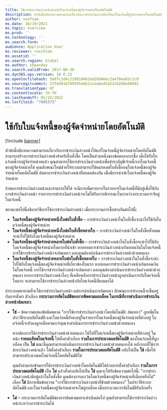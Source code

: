 ```yaml
---
title: ใช้การชำระเงินล่วงหน้าสำหรับใบแจ้งหนี้ของผู้จัดจำหน่ายโดยอัตโนมัติ
description: หัวข้อนี้อธิบายความสามารถเกี่ยวกับการชำระเงินล่วงหน้าให้แก่ใบแจ้งหนี้ผู้จัดจำหน่ายโดยอัตโนมัติ
author: sunfzam
ms.date: 10/19/2021
ms.topic: overview
ms.prod: ''
ms.technology: ''
ms.search.form: ''
audience: Application User
ms.reviewer: roschlom
ms.assetid: ''
ms.search.region: Global
ms.author: shpandey
ms.search.validFrom: 2017-08-30
ms.dyn365.ops.version: 10.0.23
ms.openlocfilehash: 5b07c1d4c2189184b2ad29d46ec2aef0ee03c1c0
ms.sourcegitcommit: 3754d916799595eb611ceabe45a52c6280a98992
ms.translationtype: HT
ms.contentlocale: th-TH
ms.lasthandoff: 01/15/2022
ms.locfileid: "7985373"
---
```

# <a name="automatically-apply-to-vendor-invoices"></a>ใช้กับใบแจ้งหนี้ของผู้จัดจำหน่ายโดยอัตโนมัติ

[!include [banner](../includes/banner.md)]

หัวข้อนี้อธิบายความสามารถเกี่ยวกับการชำระเงินล่วงหน้าให้แก่ใบแจ้งหนี้ผู้จัดจำหน่ายโดยอัตโนมัติ สามารถสร้างการชำระเงินล่วงหน้าสำหรับใบสั่งซื้อ โดยเป็นส่วนหนึ่งของข้อตกลงการซื้อ เมื่อได้รับใบแจ้งหนี้จากผู้จัดจำหน่ายแล้ว คุณสามารถใช้การชําระเงินล่วงหน้าเพื่อชําระบัญชีเจ้าหนี้จากใบแจ้งหนี้ของผู้จัดจำหน่ายได้ คุณลักษณะใหม่ช่วยให้ระบบสามารถใช้หมายเลขใบสั่งซื้อบนใบแจ้งหนี้ของผู้จัดจำหน่ายโดยอัตโนมัติ ค้นหาการชำระเงินล่วงหน้าที่สอดคล้องกัน เมื่อมีการนําเข้าใบแจ้งหนี้ของผู้จัดจำหน่าย

ถ้าพบการชำระเงินล่วงหน้าและสามารถใช้ได้ จะมีการเพิ่มรายการในรายการใบแจ้งหนี้ที่มีอยู่เพื่อใช้กับการชำระเงินล่วงหน้า รายการการชำระเงินล่วงหน้าจะไม่ได้รับการพิจารณาในระหว่างกระบวนการจับคู่ใบแจ้งหนี้

สถานะต่อไปนี้อธิบายวิธีการใช้การชำระเงินล่วงหน้า เมื่อกระบวนการซื้อต่างกันต่อไปนี้:

- **ใบแจ้งหนี้ของผู้จัดจำหน่ายหนึ่งใบต่อใบสั่งซื้อ** – การชำระเงินล่วงหน้าในใบสั่งซื้อจะนำไปใช้กับใบแจ้งหนี้ของผู้จัดจำหน่าย
- **ใบแจ้งหนี้ของผู้จัดจำหน่ายหนึ่งใบต่อใบสั่งซื้อหลายใบ** – การชำระเงินล่วงหน้าในใบสั่งซื้อทั้งหมดจะนำไปใช้กับใบแจ้งหนี้ของผู้จัดจำหน่าย
- **ใบแจ้งหนี้ของผู้จัดจำหน่ายหลายใบต่อใบสั่งซื้อ** – การชำระเงินล่วงหน้าในใบสั่งซื้อจะนำไปใช้กับใบแจ้งหนี้ของผู้จัดจำหน่ายใบแรกที่นำเข้า หากยอดการชำระเงินล่วงหน้าเกินยอดเงินในใบแจ้งหนี้ การใช้การชำระเงินล่วงหน้าจะล้มเหลว และคุณต้องดำเนินการชำระเงินล่วงหน้าด้วยตนเอง
- **ใบแจ้งหนี้ของผู้จัดจำหน่ายหลายใบต่อใบสั่งซื้อหลายใบ** – การชำระเงินล่วงหน้าในใบสั่งซื้อจะนำไปใช้กับใบแจ้งหนี้ของผู้จัดจำหน่ายที่เกี่ยวข้องใบแรก หากยอดการชำระเงินล่วงหน้าเกินยอดเงินในใบแจ้งหนี้ การใช้การชำระเงินล่วงหน้าจะล้มเหลว และคุณต้องดำเนินการชำระเงินล่วงหน้าด้วยตนเอง หากการชำระเงินล่วงหน้าใดๆ ที่เหลือหลังการชำระเงินล่วงหน้าถูกดำเนินการกับใบแจ้งหนี้ใบแรก จะสามารถใช้การชำระเงินล่วงหน้ากับใบแจ้งหนี้ที่ตามมาได้

ถ้าระบบพยายามที่จะใช้การชำระเงินล่วงหน้า แต่การดำเนินการล้มเหลว ลักษณะการทำงานนี้จะขึ้นอยู่กับการตั้งค่า ตัวเลือก **กระบวนการอัตโนมัติของการติดตามผลบล็อค ในกรณีที่การดำเนินการชำระเงินล่วงหน้าล้มเหลว**:

- **ใช่** – ข้อความแสดงข้อผิดพลาด "การใช้การชำระเงินล่วงหน้าโดยอัตโนมัติ: ล้มเหลว" ถูกเพิ่มในประวัติระบบอัตโนมัติ และใบแจ้งหนี้ยังคงอยู่ในรายการใบแจ้งหนี้ของผู้จัดจำหน่ายที่ค้างอยู่ ใบแจ้งหนี้จะยังคงถูกบล็อคจนกว่าคุณจะดำเนินการการชำระเงินล่วงหน้าด้วยตนเอง

    หากต้องการใช้การชำระเงินล่วงหน้าด้วยตนเอง ให้ไปที่ใบแจ้งหนี้ของผู้จัดจำหน่ายที่ค้างอยู่ ในหน้า **รายละเอียดใบแจ้งหนี้** ให้ตั้งค่าตัวเลือก **รวมในการประมวลผลอัตโนมัติ** ของใบแจ้งหนี้ที่ถูกบล็อค เป็น **ไม่** ขณะนี้คุณสามารถดำเนินการการชำระเงินล่วงหน้าด้วยตนเองได้ หลังจากที่ใช้การชำระเงินล่วงหน้าแล้ว ให้ตั้งค่าตัวเลือก **รวมในการประมวลผลอัตโนมัติ** กลับไปเป็น **ใช่** เพื่อให้สามารถประมวลผลใบแจ้งหนี้โดยอัตโนมัติได้

    คุณยังสามารถข้ามการใช้การชำระเงินล่วงหน้าโดยอัตโนมัติได้ด้วยการตั้งค่าตัวเลือก **รวมในการประมวลผลอัตโนมัติ** เป็น **ไม่** แล้วตั้งค่ากลับไปเป็น **ใช่** คุณจะได้รับข้อความต่อไปนี้: "การชำระเงินล่วงหน้ามีอยู่แล้วในใบสั่งซื้อ คุณต้องการละเว้นใบแจ้งหนี้ของผู้จัดจำหน่ายที่เลือกหรือไม่" เลือก **ใช่** มีการเพิ่มข้อความ "การใช้การชำระเงินล่วงหน้าที่ข้ามด้วยตนเอง" ในประวัติระบบอัตโนมัติ และใบแจ้งหนี้ของผู้จัดจำหน่ายจะไม่ถูกบล็อค เมื่อกระบวนการอัตโนมัติรันอีกครั้ง

- **ไม่** – กระบวนการอัตโนมัติของการติดตามผลจะดำเนินต่อไป คุณยังสามารถใช้การชําระเงินล่วงหน้าระหว่างการชําระเงินได้
